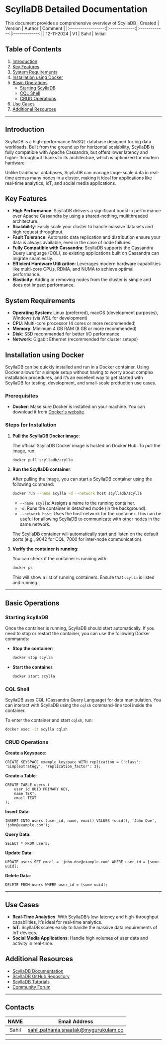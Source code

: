 
# ScyllaDB Detailed Documentation
This document provides a comprehensive overview of ScyllaDB
| Created     |    Version   | Author | Comment |
|:------------------:|:-------------:|:-------------:|:-------------:|
| 12-11-2024   | V1   | Sahil | Initial 


## Table of Contents

1. [Introduction](#introduction)
2. [Key Features](#key-features)
3. [System Requirements](#system-requirements)
4. [Installation using Docker](#installation-using-docker)
5. [Basic Operations](#basic-operations)
    - [Starting ScyllaDB](#starting-scylladb)
    - [CQL Shell](#cql-shell)
    - [CRUD Operations](#crud-operations)
6. [Use Cases](#use-cases)
7. [Additional Resources](#additional-resources)

---

## Introduction

ScyllaDB is a high-performance NoSQL database designed for big data workloads. Built from the ground up for horizontal scalability, ScyllaDB is fully compatible with Apache Cassandra, but offers lower latency and higher throughput thanks to its architecture, which is optimized for modern hardware.

Unlike traditional databases, ScyllaDB can manage large-scale data in real-time across many nodes in a cluster, making it ideal for applications like real-time analytics, IoT, and social media applications.

## Key Features

- **High Performance**: ScyllaDB delivers a significant boost in performance over Apache Cassandra by using a shared-nothing, multithreaded architecture.
- **Scalability**: Easily scale your cluster to handle massive datasets and high request throughput.
- **Fault Tolerance**: Automatic data replication and distribution ensure your data is always available, even in the case of node failures.
- **Fully Compatible with Cassandra**: ScyllaDB supports the Cassandra Query Language (CQL), so existing applications built on Cassandra can migrate seamlessly.
- **Efficient Hardware Utilization**: Leverages modern hardware capabilities like multi-core CPUs, RDMA, and NUMA to achieve optimal performance.
- **Elasticity**: Adding or removing nodes from the cluster is simple and does not impact performance.

## System Requirements

- **Operating System**: Linux (preferred), macOS (development purposes), Windows (via WSL for development)
- **CPU**: Multi-core processor (4 cores or more recommended)
- **Memory**: Minimum 4 GB RAM (8 GB or more recommended)
- **Disk**: SSD recommended for better I/O performance
- **Network**: Gigabit Ethernet (recommended for cluster setups)

## Installation using Docker

ScyllaDB can be quickly installed and run in a Docker container. Using Docker allows for a simple setup without having to worry about complex installation procedures, and it’s an excellent way to get started with ScyllaDB for testing, development, and small-scale production use cases.

### Prerequisites

- **Docker**: Make sure Docker is installed on your machine. You can download it from [Docker's website](https://www.docker.com/get-started).

### Steps for Installation

1. **Pull the ScyllaDB Docker image**:

    The official ScyllaDB Docker image is hosted on Docker Hub. To pull the image, run:

    ```bash
    docker pull scylladb/scylla
    ```

2. **Run the ScyllaDB container**:

    After pulling the image, you can start a ScyllaDB container using the following command:

    ```bash
    docker run --name scylla -d --network host scylladb/scylla
    ```

    - `--name scylla`: Assigns a name to the running container.
    - `-d`: Runs the container in detached mode (in the background).
    - `--network host`: Uses the host network for the container. This can be useful for allowing ScyllaDB to communicate with other nodes in the same network.
  
    The ScyllaDB container will automatically start and listen on the default ports (e.g., 9042 for CQL, 7000 for inter-node communication).

3. **Verify the container is running**:

    You can check if the container is running with:

    ```bash
    docker ps
    ```

    This will show a list of running containers. Ensure that `scylla` is listed and running.

---

## Basic Operations

### Starting ScyllaDB

Once the container is running, ScyllaDB should start automatically. If you need to stop or restart the container, you can use the following Docker commands:

- **Stop the container**:

    ```bash
    docker stop scylla
    ```

- **Start the container**:

    ```bash
    docker start scylla
    ```

### CQL Shell

ScyllaDB uses CQL (Cassandra Query Language) for data manipulation. You can interact with ScyllaDB using the `cqlsh` command-line tool inside the container.

To enter the container and start `cqlsh`, run:

```bash
docker exec -it scylla cqlsh
```

### CRUD Operations

**Create a Keyspace**:

```cql
CREATE KEYSPACE example_keyspace WITH replication = {'class': 'SimpleStrategy', 'replication_factor': 3};
```

**Create a Table**:

```cql
CREATE TABLE users (
    user_id UUID PRIMARY KEY,
    name TEXT,
    email TEXT
);
```

**Insert Data**:

```cql
INSERT INTO users (user_id, name, email) VALUES (uuid(), 'John Doe', 'john@example.com');
```

**Query Data**:

```cql
SELECT * FROM users;
```

**Update Data**:

```cql
UPDATE users SET email = 'john.doe@example.com' WHERE user_id = [some-uuid];
```

**Delete Data**:

```cql
DELETE FROM users WHERE user_id = [some-uuid];
```

---

## Use Cases

- **Real-Time Analytics**: With ScyllaDB’s low-latency and high-throughput capabilities, it’s ideal for real-time analytics.
- **IoT**: ScyllaDB scales easily to handle the massive data requirements of IoT devices.
- **Social Media Applications**: Handle high volumes of user data and activity in real-time.

## Additional Resources

- [ScyllaDB Documentation](https://scylladb.com/docs/)
- [ScyllaDB GitHub Repository](https://github.com/scylladb/scylla)
- [ScyllaDB Tutorials](https://scylladb.com/learn/)
- [Community Forum](https://community.scylladb.com)

---
## Contacts
|    NAME           |   Email Address                       |
|:-----------------:|:-------------------------------------:|
|Sahil  | sahil.pathania.snaatak@mygurukulam.co

---


